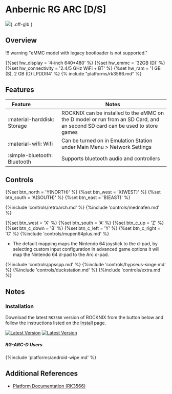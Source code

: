 # Anbernic RG ARC [D/S]

![](../../_inc/images/devices/anbernic-rgarc.png){ .off-glb }

## Overview
!!! warning "eMMC model with legacy bootloader is not supported."

{%set hw_display = '4-inch 640*480' %}
{%set hw_emmc = '32GB (D)' %}
{%set hw_connectivity = '2.4/5 GHz WiFi + BT' %}
{%set hw_ram = '1 GB (S), 2 GB (D) LPDDR4' %}
{% include "platforms/rk3566.md" %}

## Features

| Feature&nbsp;&nbsp;&nbsp;&nbsp;&nbsp;&nbsp;&nbsp;&nbsp;&nbsp;&nbsp;&nbsp;&nbsp;&nbsp;&nbsp;&nbsp;&nbsp; | Notes |
| -- | -- |
| :material-harddisk: Storage | ROCKNIX can be installed to the eMMC on the D model or run from an SD Card, and an second SD card can be used to store games |
| :material-wifi: Wifi | Can be turned on in Emulation Station under Main Menu > Network Settings |
| :simple-bluetooth: Bluetooth | Supports bluetooth audio and controllers |

## Controls

{%set btn_north = 'Y(NORTH)' %}
{%set btn_west = 'X(WEST)' %}
{%set btn_south = 'A(SOUTH)' %}
{%set btn_east = 'B(EAST)' %}

{%include 'controls/retroarch.md' %}
{%include 'controls/mednafen.md' %}

{%set btn_west = 'X' %}
{%set btn_south = 'A' %}
{%set btn_c_up = 'Z' %}
{%set btn_c_down = 'B' %}
{%set btn_c_left = 'Y' %}
{%set btn_c_right = 'C' %}
{%include 'controls/mupen64plus.md' %}

* The default mapping maps the Nintendo 64 joystick to the d-pad, by selecting custom input configuration in advanced game options it will map the Nintendo 64 d-pad to the Arc d-pad.

{%include 'controls/ppsspp.md' %}
{%include 'controls/hypseus-singe.md' %}
{%include 'controls/duckstation.md' %}
{%include 'controls/extra.md' %}

## Notes

### Installation

Download the latest `RK3566` version of ROCKNIX from the button below and follow the instructions listed on the [Install](../../../play/install/) page.

[![Latest Version](https://img.shields.io/github/release/ROCKNIX/distribution.svg?labelColor=111111&color=FF5555&label=Latest&style=flat#only-light)](https://github.com/ROCKNIX/distribution/releases/latest)
[![Latest Version](https://img.shields.io/github/release/ROCKNIX/distribution.svg?labelColor=dddddd&color=FF5555&label=Latest&style=flat#only-dark)](https://github.com/ROCKNIX/distribution/releases/latest)

##### RG-ARC-D Users

{%include 'platforms/android-wipe.md' %}

## Additional References

- [Platform Documentation (RK3566)](https://github.com/ROCKNIX/distribution/blob/main/documentation/PER_DEVICE_DOCUMENTATION/RK3566)
